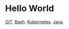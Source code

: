 # Hello World

[GIT](./git.html).
[Bash](./bash.html).
[Kubernetes](./k8s.html).
[Java](./java.html).
